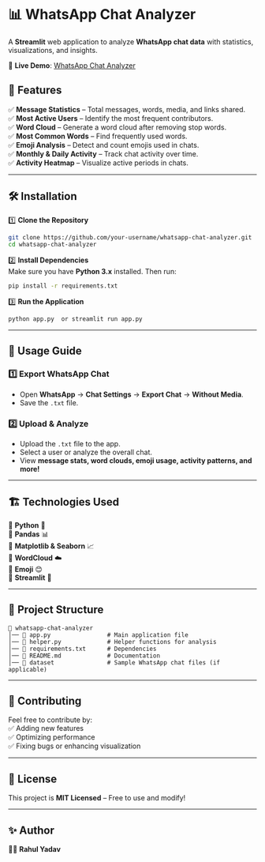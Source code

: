 # 📊 WhatsApp Chat Analyzer  

A **Streamlit** web application to analyze **WhatsApp chat data** with statistics, visualizations, and insights.  

🔗 **Live Demo**: [WhatsApp Chat Analyzer](https://whatsapp-chat-analyzer-p.streamlit.app/)  

## 🚀 Features  

✅ **Message Statistics** – Total messages, words, media, and links shared.  
✅ **Most Active Users** – Identify the most frequent contributors.  
✅ **Word Cloud** – Generate a word cloud after removing stop words.  
✅ **Most Common Words** – Find frequently used words.  
✅ **Emoji Analysis** – Detect and count emojis used in chats.  
✅ **Monthly & Daily Activity** – Track chat activity over time.  
✅ **Activity Heatmap** – Visualize active periods in chats.  

---

## 🛠️ Installation  

1️⃣ **Clone the Repository**  
```bash
git clone https://github.com/your-username/whatsapp-chat-analyzer.git
cd whatsapp-chat-analyzer
```

2️⃣ **Install Dependencies**  
Make sure you have **Python 3.x** installed. Then run:  
```bash
pip install -r requirements.txt
```

3️⃣ **Run the Application**  
```bash
python app.py  or streamlit run app.py
```

---

## 📖 Usage Guide  

### 1️⃣ Export WhatsApp Chat  
- Open **WhatsApp** → **Chat Settings** → **Export Chat** → **Without Media**.  
- Save the `.txt` file.  

### 2️⃣ Upload & Analyze  
- Upload the `.txt` file to the app.  
- Select a user or analyze the overall chat.  
- View **message stats, word clouds, emoji usage, activity patterns, and more!**  

---

## 🏗️ Technologies Used  

🔹 **Python** 🐍  
🔹 **Pandas** 📊  
🔹 **Matplotlib & Seaborn** 📈  
🔹 **WordCloud** ☁️  
🔹 **Emoji** 😊  
🔹 **Streamlit** 🎨  

---

## 📂 Project Structure  

```plaintext
📁 whatsapp-chat-analyzer
│── 📜 app.py                # Main application file
│── 📜 helper.py             # Helper functions for analysis
│── 📜 requirements.txt      # Dependencies
│── 📜 README.md             # Documentation
│── 📁 dataset               # Sample WhatsApp chat files (if applicable)
```

---

## 🤝 Contributing  

Feel free to contribute by:  
✅ Adding new features  
✅ Optimizing performance  
✅ Fixing bugs or enhancing visualization  

---

## 📜 License  

This project is **MIT Licensed** – Free to use and modify!  

---

## ✨ Author  

👨‍💻 **Rahul Yadav**  

 
